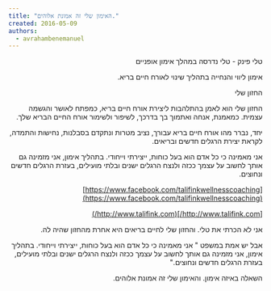 ```yaml
---
title: "האימון שלי זה אמונת אלוהים."
created: 2016-05-09
authors: 
  - avrahambenemanuel
---
```

<div dir="rtl">
טלי פינק - טלי נדרסה במהלך אימון אופניים

אימון ליווי והנחייה בתהליך שינוי לאורח חיים בריא.

החזון שלי

החזון שלי הוא לאמן בהתלהבות ליצירת אורח חיים בריא, כמפתח לאושר והגשמה עצמית. כמאמנת, אנחה ואתמוך בך בדרכך, לשיפור ולשימור אורח החיים הבריא שלך.

יחד, נברר מהו אורח חיים בריא עבורך, נציב מטרות ונתקדם בסבלנות, נחישות והתמדה, לקראת יצירת הרגלים חדשים ובריאים.

אני מאמינה כי כל אדם הוא בעל כוחות, ייצירתי וייחודי. בתהליך אימון, אני מזמינה גם אותך לחשוב על עצמך ככזה ולנצח הרגלים ישנים ובלתי מועילים, בעזרת הרגלים חדשים ונחוצים.

[https://www.facebook.com/talifinkwellnesscoaching](https://www.facebook.com/talifinkwellnesscoaching)

[http://www.talifink.com/](http://www.talifink.com/)

אני לא הכרתי את טלי. והחזון שלי לחיים בריאים היא אחרת מהחזון שהיה לה.

אבל יש אמת במשפט " אני מאמינה כי כל אדם הוא בעל כוחות, ייצירתי וייחודי. בתהליך אימון, אני מזמינה גם אותך לחשוב על עצמך ככזה ולנצח הרגלים ישנים ובלתי מועילים, בעזרת הרגלים חדשים ונחוצים."

השאלה באיזה אימון. והאימון שלי זה אמונת אלוהים.
</div>